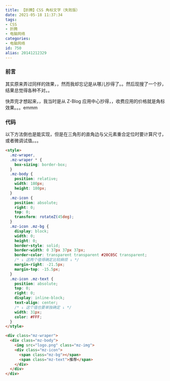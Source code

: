 ```yaml
---
title: 【折腾】CSS 角标文字（失败版）
date: 2021-05-18 11:37:34
tags:
- CSS
- 折腾
- 电脑网络
categories:
- 电脑网络
id: 750
alias: 20141212329
---
```


### 前言

其实原来弄过同样的效果，，然而我却忘记是从哪儿抄得了。。然后现搜了一个抄，结果总觉得各种不对。。

快弄完才想起来，，我当时是从 Z-Blog 应用中心抄得，，收费应用的价格就是角标效果。。。emmm

<!--more-->

### 代码

以下方法倒也是能实现，但是在三角形的直角边与父元素重合定位时要计算尺寸，或者微调试值。。。

```html
<style>
  .mz-wraper,
  .mz-wraper * {
    box-sizing: border-box;
  }
  .mz-body {
    position: relative;
    width: 180px;
    height: 180px;
  }
  .mz-icon {
    position: absolute;
    right: 0;
    top: 0;
    transform: rotateZ(45deg);
  }
  .mz-icon .mz-bg {
    display: block;
    width: 0;
    height: 0;
    border-style: solid;
    border-width: 0 37px 37px 37px;
    border-color: transparent transparent #20C05C transparent;
    /* ↓ 这两个值得确定比较麻烦 ↓ */
    margin-right: -21.5px;
    margin-top: -15.5px;
  }
  .mz-icon .mz-text {
    position: absolute;
    top: 0;
    right: 0;
    display: inline-block;
    text-align: center;
    /* ↓ 这个值也要单独确定 ↓ */
    width: 31px;
    color: #FFF;
  }
</style>

<div class="mz-wraper">
  <div class="mz-body">
    <img src="logo.png" class="mz-img">
    <div class="mz-icon">
      <span class="mz-bg"></span>
      <span class="mz-text">推荐</span>
    </div>
  </div>
</div>
```
